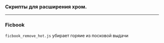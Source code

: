 ### Скрипты для расширения хром.

---

### Ficbook
`ficbook_remove_hot.js` убирает горяие из посковой выдачи
